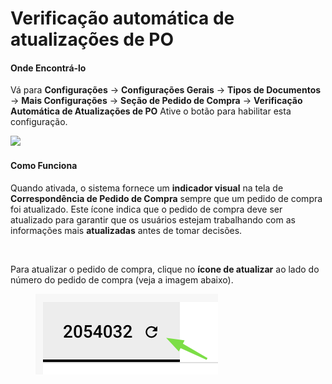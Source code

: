 # Verificação automática de atualizações de PO

#### Onde Encontrá-lo

Vá para **Configurações** → **Configurações Gerais** → **Tipos de Documentos** → **Mais Configurações** → **Seção de Pedido de Compra** → **Verificação Automática de Atualizações de PO** Ative o botão para habilitar esta configuração.

![](https://files.gitbook.com/v0/b/gitbook-x-prod.appspot.com/o/spaces%2FT2n2w4uDCJvv7CJ5zrdk%2Fuploads%2FqGHdOQkEajJQgR1hKvQS%2Fimage.png?alt=media\&token=42d65488-bc66-4c54-859e-8d11cc2e6ec3)

#### Como Funciona

Quando ativada, o sistema fornece um **indicador visual** na tela de **Correspondência de Pedido de Compra** sempre que um pedido de compra foi atualizado. Este ícone indica que o pedido de compra deve ser atualizado para garantir que os usuários estejam trabalhando com as informações mais **atualizadas** antes de tomar decisões.

<div align="left"><img src="https://files.gitbook.com/v0/b/gitbook-x-prod.appspot.com/o/spaces%2FT2n2w4uDCJvv7CJ5zrdk%2Fuploads%2FF8XWBZv8qYmgX4AlJCTw%2Fimage.png?alt=media&#x26;token=c298b346-b1bc-4513-8bb7-520384fe0b1b" alt=""></div>

Para atualizar o pedido de compra, clique no **ícone de atualizar** ao lado do número do pedido de compra (veja a imagem abaixo).

<div align="left"><figure><img src="../../../../../.gitbook/assets/image (1).png" alt=""><figcaption></figcaption></figure></div>


